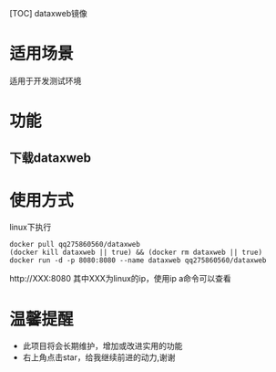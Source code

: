 [TOC]
dataxweb镜像

# 适用场景
适用于开发测试环境

# 功能
## 下载dataxweb

# 使用方式
linux下执行
```
docker pull qq275860560/dataxweb
(docker kill dataxweb || true) && (docker rm dataxweb || true) 
docker run -d -p 8080:8080 --name dataxweb qq275860560/dataxweb 
```

http://XXX:8080
其中XXX为linux的ip，使用ip a命令可以查看
 
# 温馨提醒

* 此项目将会长期维护，增加或改进实用的功能
* 右上角点击star，给我继续前进的动力,谢谢